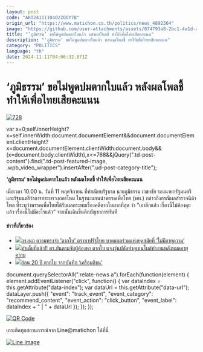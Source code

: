 ```yaml
---
layout: post
code: "ART2411110402ZOOY7B"
origin_url: "https://www.matichon.co.th/politics/news_4892364"
image: "https://github.com/user-attachments/assets/074793a8-2bc1-4a1d-abc7-7fd7b832da35"
title: "‘ภูมิธรรม’ ขอไม่พูดปมตากใบแล้ว หลังผลโพลชี้ ทำให้เพื่อไทยเสียคะแนน"
description: "'ภูมิธรรม' ขอไม่พูดปมตากใบแล้ว หลังผลโพลชี้ ทำให้เพื่อไทยเสียคะแนน"
category: "POLITICS"
language: "th"
date: 2024-11-11T04:06:32.871Z
---
```


# ‘ภูมิธรรม’ ขอไม่พูดปมตากใบแล้ว หลังผลโพลชี้ ทำให้เพื่อไทยเสียคะแนน

[![](https://www.matichon.co.th/wp-content/uploads/2024/11/728-128.jpg "728")](https://www.matichon.co.th/wp-content/uploads/2024/11/728-128.jpg)

var x=0;self.innerHeight?x=self.innerWidth:document.documentElement&&document.documentElement.clientHeight?x=document.documentElement.clientWidth:document.body&&(x=document.body.clientWidth),x<=768&&jQuery(".td-post-content").find(".td-post-featured-image, .wpb\_video\_wrapper").insertAfter(".ud-post-category-title");

**‘ภูมิธรรม’ ขอไม่พูดปมตากใบแล้ว หลังผลโพลชี้ ทำให้เพื่อไทยเสียคะแนน**

เมื่อเวลา 10.00 น. วันที่ 11 พฤศจิกายน ที่ทำเนียบรัฐบาล นายภูมิธรรม เวชยชัย รองนายกรัฐมนตรี และรัฐมนตรีว่าการกระทรวงกลาโหม ในฐานะแกนนำพรรคเพื่อไทย (พท.) กล่าวถึงกรณีผลสำรวจนิด้าโพล ที่ระบุว่าพรรคเพื่อไทยได้รับผลกระทบเรื่องคดีตากใบมากที่สุด ว่า “เอาอีกแล้ว เรื่องนี้ไม่ค้องคุยแล้ว เรื่องนี้ไม่มีอะไรแล้ว” จากนั้นเดินขึ้นตึกบัญชาการทันที

#### ข่าวที่เกี่ยวข้อง

*   [![](https://www.matichon.co.th/wp-content/uploads/2024/11/Online-090111.jpg)กรงนก ความทรงจำ ‘ตากใบ’ ตราบาปรัฐไทย บาดแผลร่วมแห่งยุคสมัยที่ ‘ไม่มีอายุความ’](https://www.matichon.co.th/prachachuen/news_4877190)
*   [![](https://www.matichon.co.th/wp-content/uploads/2024/10/104-22.jpg)ทำเต็มที่แล้ว!! ตร.ยันตามจับผู้ต้องหา ตากใบ แจงวุ่นปลัดท่าอุเทนโผล่ทำงานหลังหมดอายุความ](https://www.matichon.co.th/politics/news_4870824)
*   [![](https://www.matichon.co.th/wp-content/uploads/2024/10/106-9.jpg)ย้อน 20 ปี ตากใบ จากบันทึก ‘เครือมติชน’](https://www.matichon.co.th/politics/news_4866531)

document.querySelectorAll(".relate-news a").forEach(function(element) { element.addEventListener("click", function() { var dataIndex = this.getAttribute("data-index"); var dataUrl = this.getAttribute("data-url"); dataLayer.push({ "event": "track\_event", "event\_category": "recommend\_content", "event\_action": "click\_button", "event\_label": dataIndex + " | " + dataUrl }); }); });

[![QR Code](https://www.matichon.co.th/wp-content/uploads/2023/07/wob1371z.jpg)](https://lin.ee/ht0nDxX)

เกาะติดทุกสถานการณ์จาก Line@matichon ได้ที่นี่

[![Line Image](https://www.matichon.co.th/wp-content/uploads/2023/07/th.png)](https://lin.ee/ht0nDxX)